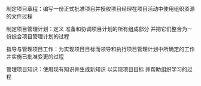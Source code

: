 制定项目章程：编写一份正式批准项目并授权项目经理在项目活动中使用组织资源的文件过程

制定项目管理计划：定义 准备和协调项目计划的所有组成部分 并把它们整合为一份综合项目管理计划的过程

指导与管理项目工作：为实现项目目标而领导和执行项目管理计划中所确定的工作 并实施已批准变更的过程

管理项目知识：使用现有知识并生成新知识 以实现项目目标 并帮助组织学习的过程